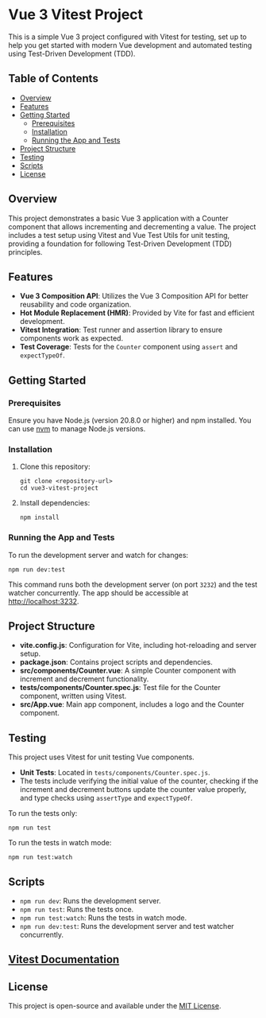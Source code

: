 <h1>Vue 3 Vitest Project</h1>
    <p>This is a simple Vue 3 project configured with Vitest for testing, set up to help you get started with modern Vue development and automated testing using Test-Driven Development (TDD).</p>
    
<h2>Table of Contents</h2>
<ul>
<li><a href="#overview">Overview</a></li>
<li><a href="#features">Features</a></li>
<li><a href="#getting-started">Getting Started</a>
<ul>
<li><a href="#prerequisites">Prerequisites</a></li>
<li><a href="#installation">Installation</a></li>
<li><a href="#running-the-app-and-tests">Running the App and Tests</a></li>
 </ul>
</li>
<li><a href="#project-structure">Project Structure</a></li>
<li><a href="#testing">Testing</a></li>
<li><a href="#scripts">Scripts</a></li>
<li><a href="#license">License</a></li>
  </ul>

<h2 id="overview">Overview</h2>
<p>This project demonstrates a basic Vue 3 application with a Counter component that allows incrementing and decrementing a value. The project includes a test setup using Vitest and Vue Test Utils for unit testing, providing a foundation for following Test-Driven Development (TDD) principles.</p>

<h2 id="features">Features</h2>
<ul>
        <li><strong>Vue 3 Composition API</strong>: Utilizes the Vue 3 Composition API for better reusability and code organization.</li>
        <li><strong>Hot Module Replacement (HMR)</strong>: Provided by Vite for fast and efficient development.</li>
        <li><strong>Vitest Integration</strong>: Test runner and assertion library to ensure components work as expected.</li>
        <li><strong>Test Coverage</strong>: Tests for the <code>Counter</code> component using <code>assert</code> and <code>expectTypeOf</code>.</li>
</ul>

<h2 id="getting-started">Getting Started</h2>

<h3 id="prerequisites">Prerequisites</h3>
<p>Ensure you have Node.js (version 20.8.0 or higher) and npm installed. You can use <a href="https://github.com/nvm-sh/nvm">nvm</a> to manage Node.js versions.</p>

<h3 id="installation">Installation</h3>
<ol>
<li>Clone this repository:
<pre><code>git clone &lt;repository-url&gt;
cd vue3-vitest-project</code></pre>
 </li>
<li>Install dependencies:
<pre><code>npm install</code></pre>
</li>
</ol>

<h3 id="running-the-app-and-tests">Running the App and Tests</h3>
<p>To run the development server and watch for changes:</p>
<pre><code>npm run dev:test</code></pre>
 <p>This command runs both the development server (on port <code>3232</code>) and the test watcher concurrently. The app should be accessible at <a href="http://localhost:3232">http://localhost:3232</a>.</p>

<h2 id="project-structure">Project Structure</h2>
<ul>
<li><strong>vite.config.js</strong>: Configuration for Vite, including hot-reloading and server setup.</li>
<li><strong>package.json</strong>: Contains project scripts and dependencies.</li>
<li><strong>src/components/Counter.vue</strong>: A simple Counter component with increment and decrement functionality.</li>
<li><strong>tests/components/Counter.spec.js</strong>: Test file for the Counter component, written using Vitest.</li>
<li><strong>src/App.vue</strong>: Main app component, includes a logo and the Counter component.</li>
</ul>

<h2 id="testing">Testing</h2>
<p>This project uses Vitest for unit testing Vue components.</p>
<ul>
<li><strong>Unit Tests</strong>: Located in <code>tests/components/Counter.spec.js</code>.</li>
<li>The tests include verifying the initial value of the counter, checking if the increment and decrement buttons update the counter value properly, and type checks using <code>assertType</code> and <code>expectTypeOf</code>.</li>
</ul>
<p>To run the tests only:</p>
 <pre><code>npm run test</code></pre>
<p>To run the tests in watch mode:</p>
<pre><code>npm run test:watch</code></pre>
<h2 id="scripts">Scripts</h2>
<ul>
<li><code>npm run dev</code>: Runs the development server.</li>
<li><code>npm run test</code>: Runs the tests once.</li>
<li><code>npm run test:watch</code>: Runs the tests in watch mode.</li>
<li><code>npm run dev:test</code>: Runs the development server and test watcher concurrently.</li>
</ul>

<h2>
<a href="https://vitest.dev/guide/why.html" alt="Vitest Documentation - the official website" target="_blank">Vitest Documentation</a></h2>

<h2 id="license">License</h2>
<p>This project is open-source and available under the <a href="LICENSE">MIT License</a>.</p>

